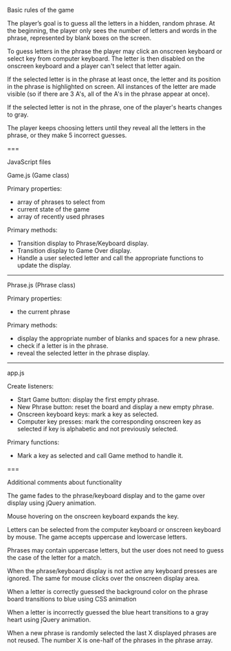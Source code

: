 
Basic rules of the game

The player’s goal is to guess all the letters in a hidden, random phrase. At the beginning, the player only sees the number of letters and words in the phrase, represented by blank boxes on the screen.

To guess letters in the phrase the player may click an onscreen keyboard or select key from computer keyboard. The letter is then disabled on the onscreen keyboard and a player can't select that letter again.

If the selected letter is in the phrase at least once, the letter and its position in the phrase is highlighted on screen. All instances of the letter are made visible (so if there are 3 A's, all of the A's in the phrase appear at once).

If the selected letter is not in the phrase, one of the player's hearts changes to gray.

The player keeps choosing letters until they reveal all the letters in the phrase, or they make 5 incorrect guesses.

===

JavaScript files

Game.js (Game class)

Primary properties:
- array of phrases to select from
- current state of the game
- array of recently used phrases

Primary methods:
- Transition display to Phrase/Keyboard display.
- Transition display to Game Over display.
- Handle a user selected letter and call the appropriate functions to update the display.

---

Phrase.js (Phrase class)

Primary properties:
- the current phrase

Primary methods:
- display the appropriate number of blanks and spaces for a new phrase.
- check if a letter is in the phrase.
- reveal the selected letter in the phrase display.

---

app.js

Create listeners:
- Start Game button: display the first empty phrase.
- New Phrase button: reset the board and display a new empty phrase.
- Onscreen keyboard keys: mark a key as selected.
- Computer key presses: mark the corresponding onscreen key as selected if key is alphabetic and not previously selected.

Primary functions:
- Mark a key as selected and call Game method to handle it.

===

Additional comments about functionality

The game fades to the phrase/keyboard display and to the game over display using jQuery animation.

Mouse hovering on the onscreen keyboard expands the key.

Letters can be selected from the computer keyboard or onscreen keyboard by mouse. The game accepts uppercase and lowercase letters.

Phrases may contain uppercase letters, but the user does not need to guess the case of the letter for a match.

When the phrase/keyboard display is not active any keyboard presses are ignored. The same for mouse clicks over the onscreen display area.

When a letter is correctly guessed the background color on the phrase board transitions to blue using CSS animation

When a letter is incorrectly guessed the blue heart transitions to a gray heart using jQuery animation.

When a new phrase is randomly selected the last X displayed phrases are not reused. The number X is one-half of the phrases in the phrase array.
